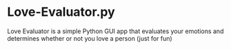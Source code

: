 # Love-Evaluator.py
Love Evaluator is a simple Python GUI app that evaluates your emotions and determines whether or not you love a person (just for fun)
